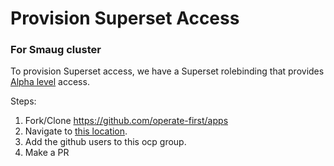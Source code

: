 # Provision Superset Access

### For Smaug cluster
To provision Superset access, we have a Superset rolebinding that provides [Alpha level](https://superset.apache.org/docs/security) access.

Steps:
1. Fork/Clone https://github.com/operate-first/apps
2. Navigate to [this location](https://github.com/operate-first/apps/tree/master/cluster-scope/base/user.openshift.io/groups/superset-user).
3. Add the github users to this ocp group.
4. Make a PR
